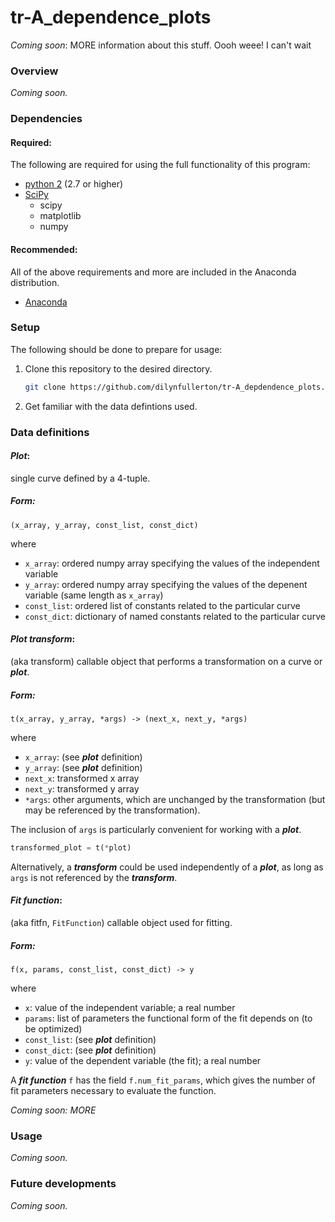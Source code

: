 # tr-A_dependence_plots
_Coming soon_: MORE information about this stuff. Oooh weee! I can't wait

### Overview
_Coming soon._

### Dependencies

#### Required:
The following are required for using the full functionality of this program:

* [python 2](https://www.python.org/downloads) (2.7 or higher)
* [SciPy](https://www.scipy.org/install.html)
  * scipy
  * matplotlib
  * numpy

#### Recommended:
All of the above requirements and more are included in the Anaconda
distribution.

* [Anaconda](https://www.continuum.io/downloads)

### Setup
The following should be done to prepare for usage:

1. Clone this repository to the desired directory.

    ```bash
    git clone https://github.com/dilynfullerton/tr-A_depdendence_plots.git
    ```
2. Get familiar with the data defintions used.

### Data definitions
#### _Plot_:  
single curve defined by a 4-tuple.
##### Form:

```
(x_array, y_array, const_list, const_dict)
```
where
* `x_array`: ordered numpy array specifying the values of the
independent variable
* `y_array`: ordered numpy array specifying the values of the
depenent variable (same length as `x_array`)
* `const_list`: ordered list of constants related to the particular
curve
* `const_dict`: dictionary of named constants related to the
particular curve

#### _Plot transform_:
(aka transform) callable object that performs a transformation on a
curve or **_plot_**.
##### Form:

```
t(x_array, y_array, *args) -> (next_x, next_y, *args)
```
where
* `x_array`: (see **_plot_** definition)
* `y_array`: (see **_plot_** definition)
* `next_x`: transformed x array
* `next_y`: transformed y array
* `*args`: other arguments, which are unchanged by the
transformation (but may be referenced by the transformation).

The inclusion of `args` is particularly convenient for working with
a **_plot_**.
```python
transformed_plot = t(*plot)
```
Alternatively, a **_transform_** could be used independently of
a **_plot_**, as long as `args` is not referenced by the
**_transform_**.

#### _Fit function_:  
(aka fitfn, `FitFunction`) callable object used for fitting.
##### Form:

```
f(x, params, const_list, const_dict) -> y
```
where
* `x`: value of the independent variable; a real number
* `params`: list of parameters the functional form of the fit
depends on \(to be optimized\)
* `const_list`: (see **_plot_** definition)
* `const_dict`: (see **_plot_** definition)
* `y`: value of the dependent variable (the fit); a real number

A **_fit function_** `f` has the field `f.num_fit_params`,
which gives the number of fit parameters necessary to evaluate the
function.

_Coming soon: MORE_
	
### Usage
_Coming soon._

### Future developments
_Coming soon._
